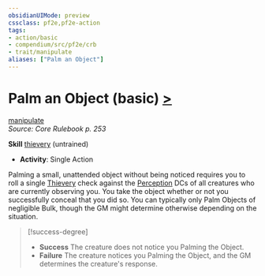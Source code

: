 ```yaml
---
obsidianUIMode: preview
cssclass: pf2e,pf2e-action
tags:
- action/basic
- compendium/src/pf2e/crb
- trait/manipulate
aliases: ["Palm an Object"]
---
```

# Palm an Object (basic) [>](../core-rulebook/chapter-9-playing-the-game.md#Actions "Single Action")
[manipulate](../traits/manipulate.md)  
*Source: Core Rulebook p. 253*  

**Skill** [thievery](../../compendium/skills.md#Thievery) (untrained)
- **Activity**: Single Action

Palming a small, unattended object without being noticed requires you to roll a single [Thievery](../../compendium/skills.md#Thievery) check against the [Perception](../../compendium/skills.md#Perception) DCs of all creatures who are currently observing you. You take the object whether or not you successfully conceal that you did so. You can typically only Palm Objects of negligible Bulk, though the GM might determine otherwise depending on the situation.

> [!success-degree] 
> - **Success** The creature does not notice you Palming the Object.
> - **Failure** The creature notices you Palming the Object, and the GM determines the creature's response.
